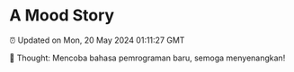 # A Mood Story

⏰ Updated on Mon, 20 May 2024 01:11:27 GMT

💭 Thought: Mencoba bahasa pemrograman baru, semoga menyenangkan!

